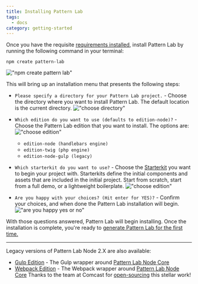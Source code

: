 ```yaml
---
title: Installing Pattern Lab
tags:
  - docs
category: getting-started
---
```


Once you have the requisite [requirements installed](/docs/requirements), install Pattern Lab by running the following command in your terminal:

```
npm create pattern-lab
```
 !["npm create pattern lab"](/images/1createpl.png)

This will bring up an installation menu that presents the following steps:

- `Please specify a directory for your Pattern Lab project.` - Choose the directory where you want to install Pattern Lab. The default location is the current directory.
 !["choose directory"](/images/2choosedirectory.png)
- `Which edition do you want to use (defaults to edition-node)?` - Choose the Pattern Lab edition that you want to install. The options are:
!["choose edition"](/images/3chooseedition.png)
  - `edition-node (handlebars engine)`
  - `edition-twig (php engine)`
  - `edition-node-gulp (legacy)`

- `Which starterkit do you want to use?` - Choose the <a href="/docs/advanced-starterkits.html">Starterkit</a> you want to begin your project with. Starterkits define the initial components and assets that are included in the initial project. Start from scratch, start from a full demo, or a lightweight boilerplate.
!["choose edition"](/images/4choosestarterkit.png)
- `Are you happy with your choices? (Hit enter for YES)?` - Confirm your choices, and when done the Pattern Lab installation will begin.
!["are you happy yes or no"](/images/5areyouhappy.png)

With those questions answered, Pattern Lab will begin installing. Once the installation is complete, you're ready to <a href="/docs/generating-pattern-lab.html">generate Pattern Lab for the first time.</a>

---

Legacy versions of Pattern Lab Node 2.X are also available:

- <a class="link-desc-list__link" href="https://github.com/pattern-lab/edition-node-gulp/releases/tag/v1.3.4">Gulp Edition</a> - The Gulp wrapper around <a href="https://github.com/pattern-lab/patternlab-node/tree/master/packages/core">Pattern Lab Node Core</a>
- <a class="link-desc-list__link" href="https://github.com/Comcast/patternlab-edition-node-webpack">Webpack Edition</a> - The Webpack wrapper around <a href="https://github.com/pattern-lab/patternlab-node/tree/master/packages/core">Pattern Lab Node Core</a> Thanks to the team at Comcast for <a href="https://comcast.github.io">open-sourcing</a> this stellar work!
